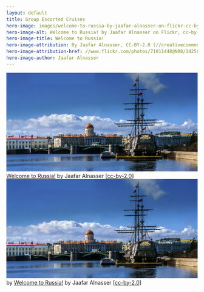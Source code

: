 ```yaml
---
layout: default
title: Group Escorted Cruises
hero-image: images/welcome-to-russia-by-jaafar-alnasser-on-flickr-cc-by-2.0.jpg
hero-image-alt: Welcome to Russia! by Jaafar Alnasser on Flickr, cc-by-2.0
hero-image-title: Welcome to Russia!
hero-image-attribution: By Jaafar Alnasser, CC-BY-2.0 (//creativecommons.org/licenses/by/2.0/), via Flickr
hero-image-attribution-href: //www.flickr.com/photos/71011448@N08/14256154431
hero-image-author: Jaafar Alnasser
---
```

<div id="p2" class="page">
<div class="picture-book-page-image">
<img src="images/welcome-to-russia-by-jaafar-alnasser-on-flickr-cc-by-2.0.jpg" alt="Welcome to Russia! by Jaafar Alnasser on Flickr, cc-by-2.0"/>
</div>
<div class="picture-book-page-text">

</div>
<div class="picture-book-page-image-author">
<a title="By Jaafar Alnasser [CC-BY-2.0 (//creativecommons.org/licenses/by/2.0)], via Flickr" href="//www.flickr.com/photos/71011448@N08/14256154431">Welcome to Russia!</a> by Jaafar Alnasser &#91;<a href="//creativecommons.org/licenses/by/2.0">cc-by-2.0</a>&#93;
</div>
</div>

<div id="p3" class="page">
<div class="picture-book-page-image">
<img src="images/welcome-to-russia-by-jaafar-alnasser-on-flickr-cc-by-2.0.jpg" alt="Welcome to Russia! by Jaafar Alnasser on Flickr, cc-by-2.0"/>
</div>
<div class="picture-book-page-text">

</div>
<div class="picture-book-page-image-author">
by <a title="By Jaafar Alnasser [CC-BY-2.0 (//creativecommons.org/licenses/by/2.0)], via Flickr" href="//www.flickr.com/photos/71011448@N08/14256154431">Welcome to Russia!</a> by Jaafar Alnasser [<a href="//creativecommons.org/licenses/by/2.0">cc-by-2.0</a>]
</div>
</div>

